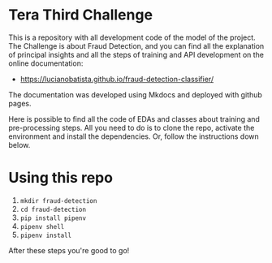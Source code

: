 # Tera Third Challenge

This is a repository with all development code of the model of the project. The Challenge is about Fraud Detection, and you can find all the explanation of principal insights and all the steps of training and API development on the online documentation:

- https://lucianobatista.github.io/fraud-detection-classifier/

The documentation was developed using Mkdocs and deployed with github pages.

Here is possible to find all the code of EDAs and classes about training and pre-processing steps. All you need to do is to clone the repo, activate the environment and install the dependencies. Or, follow the instructions down below.

# Using this repo

1. `mkdir fraud-detection`
2. `cd fraud-detection`
3. `pip install pipenv`
4. `pipenv shell`
5. `pipenv install`

After these steps you're good to go!